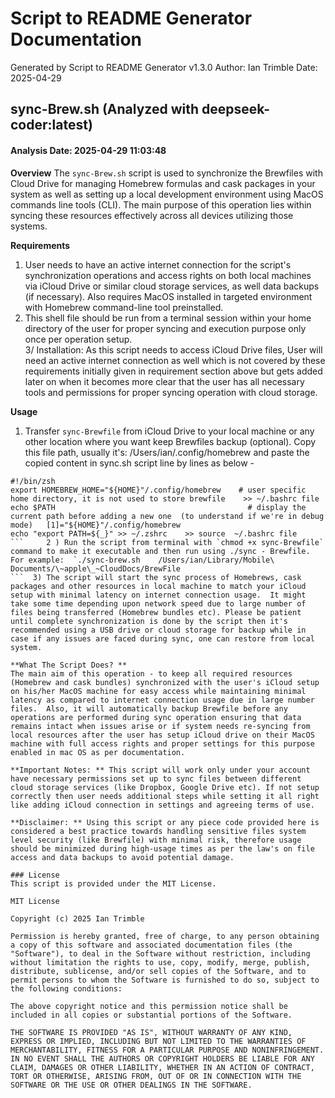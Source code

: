 # Script to README Generator Documentation
Generated by Script to README Generator v1.3.0
Author: Ian Trimble
Date: 2025-04-29

## sync-Brew.sh (Analyzed with deepseek-coder:latest)
#### Analysis Date: 2025-04-29 11:03:48
**Overview** 
The `sync-Brew.sh` script is used to synchronize the Brewfiles with Cloud Drive for managing Homebrew formulas and cask packages in your system as well as setting up a local development environment using MacOS commands line tools (CLI). The main purpose of this operation lies within syncing these resources effectively across all devices utilizing those systems.
 
**Requirements**  
1) User needs to have an active internet connection for the script's synchronization operations and access rights on both local machines via iCloud Drive or similar cloud storage services, as well data backups (if necessary). Also requires MacOS installed in targeted environment with Homebrew command-line tool preinstalled. 
2) This shell file should be run from a terminal session within your home directory of the user for proper syncing and execution purpose only once per operation setup.  
3/ Installation: As this script needs to access iCloud Drive files, User will need an active internet connection as well which is not covered by these requirements initially given in requirement section above but gets added later on when it becomes more clear that the user has all necessary tools and permissions for proper syncing operation with cloud storage.
  
**Usage** 
1) Transfer `sync-Brewfile` from iCloud Drive to your local machine or any other location where you want keep Brewfiles backup (optional). Copy this file path, usually it's: /Users/ian/.config/homebrew and paste the copied content in sync.sh script line by lines as below -
```shell 
#!/bin/zsh  
export HOMEBREW_HOME="${HOME}"/.config/homebrew    # user specific home directory, it is not used to store brewfile    >> ~/.bashrc file     
echo $PATH                                           # display the current path before adding a new one  (to understand if we're in debug mode)   [1]="${HOME}"/.config/homebrew                                                                    echo "export PATH=${_}" >> ~/.zshrc    >> source  ~/.bashrc file
```     2 ) Run the script from terminal with `chmod +x sync-Brewfile` command to make it executable and then run using ./sync - Brewfile.  For example:  `./sync-brew.sh    /Users/ian/Library/Mobile\ Documents/\~apple\_~CloudDocs/BrewFile    
```  3) The script will start the sync process of Homebrews, cask packages and other resources in local machine to match your iCloud setup with minimal latency on internet connection usage.  It might take some time depending upon network speed due to large number of files being transferred (Homebrew bundles etc). Please be patient until complete synchronization is done by the script then it's recommended using a USB drive or cloud storage for backup while in case if any issues are faced during sync, one can restore from local system. 
   
**What The Script Does? **  
The main aim of this operation - to keep all required resources (Homebrew and cask bundles) synchronized with the user's iCloud setup on his/her MacOS machine for easy access while maintaining minimal latency as compared to internet connection usage due in large number files.  Also, it will automatically backup Brewfile before any operations are performed during sync operation ensuring that data remains intact when issues arise or if system needs re-syncing from local resources after the user has setup iCloud drive on their MacOS machine with full access rights and proper settings for this purpose enabled in mac OS as per documentation. 
  
**Important Notes: ** This script will work only under your account have necessary permissions set up to sync files between different cloud storage services (like Dropbox, Google Drive etc). If not setup correctly then user needs additional steps while setting it all right like adding iCloud connection in settings and agreeing terms of use.  
   
**Disclaimer: ** Using this script or any piece code provided here is considered a best practice towards handling sensitive files system level security (like Brewfile) with minimal risk, therefore usage should be minimized during high-usage times as per the law's on file access and data backups to avoid potential damage.

### License
This script is provided under the MIT License.

MIT License

Copyright (c) 2025 Ian Trimble

Permission is hereby granted, free of charge, to any person obtaining a copy of this software and associated documentation files (the "Software"), to deal in the Software without restriction, including without limitation the rights to use, copy, modify, merge, publish, distribute, sublicense, and/or sell copies of the Software, and to permit persons to whom the Software is furnished to do so, subject to the following conditions:

The above copyright notice and this permission notice shall be included in all copies or substantial portions of the Software.

THE SOFTWARE IS PROVIDED "AS IS", WITHOUT WARRANTY OF ANY KIND, EXPRESS OR IMPLIED, INCLUDING BUT NOT LIMITED TO THE WARRANTIES OF MERCHANTABILITY, FITNESS FOR A PARTICULAR PURPOSE AND NONINFRINGEMENT. IN NO EVENT SHALL THE AUTHORS OR COPYRIGHT HOLDERS BE LIABLE FOR ANY CLAIM, DAMAGES OR OTHER LIABILITY, WHETHER IN AN ACTION OF CONTRACT, TORT OR OTHERWISE, ARISING FROM, OUT OF OR IN CONNECTION WITH THE SOFTWARE OR THE USE OR OTHER DEALINGS IN THE SOFTWARE.
